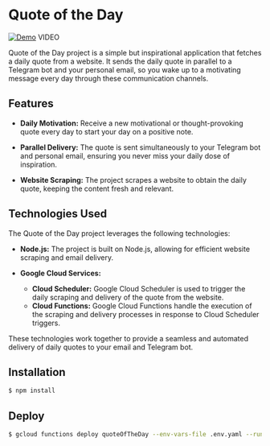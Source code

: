 # Quote of the Day

[![Demo](https://img.shields.io/badge/Click-Me)](https://youtube.com/shorts/HnoNWAL02rs) VIDEO

Quote of the Day project is a simple but inspirational application that fetches a daily quote from a website. It sends the daily quote in parallel to a Telegram bot and your personal email, so you wake up to a motivating message every day through these communication channels.

## Features

- **Daily Motivation:** Receive a new motivational or thought-provoking quote every day to start your day on a positive note.

- **Parallel Delivery:** The quote is sent simultaneously to your Telegram bot and personal email, ensuring you never miss your daily dose of inspiration.

- **Website Scraping:** The project scrapes a website to obtain the daily quote, keeping the content fresh and relevant.

## Technologies Used

The Quote of the Day project leverages the following technologies:

- **Node.js:** The project is built on Node.js, allowing for efficient website scraping and email delivery.

- **Google Cloud Services:**
  - **Cloud Scheduler:** Google Cloud Scheduler is used to trigger the daily scraping and delivery of the quote from the website.
  - **Cloud Functions:** Google Cloud Functions handle the execution of the scraping and delivery processes in response to Cloud Scheduler triggers.

These technologies work together to provide a seamless and automated delivery of daily quotes to your email and Telegram bot.

## Installation

```bash
$ npm install
```

## Deploy

```bash
$ gcloud functions deploy quoteOfTheDay --env-vars-file .env.yaml --runtime nodejs18 --trigger-http --allow-unauthenticated
```

